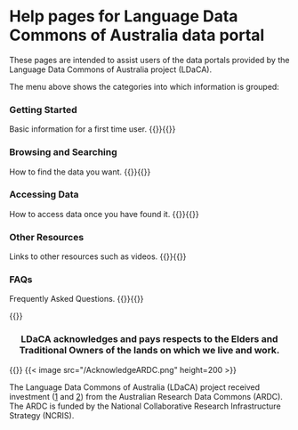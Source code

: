 ---
---

# Help pages for Language Data Commons of Australia data portal

These pages are intended to assist users of the data portals provided by the Language Data Commons of Australia project (LDaCA).

The menu above shows the categories into which information is grouped:

### Getting Started

Basic information for a first time user. {{<raw>}}<a href="/getting-started"><i class="fa-solid fa-chevron-right"></i></a>{{</raw>}}

### Browsing and Searching

How to find the data you want. {{<raw>}}<a href="/browsing-searching"><i class="fa-solid fa-chevron-right"></i></a>{{</raw>}}

### Accessing Data

How to access data once you have found it. {{<raw>}}<a href="/accessing-data"><i class="fa-solid fa-chevron-right"></i></a>{{</raw>}}

### Other Resources

Links to other resources such as videos. {{<raw>}}<a href="/other-resources"><i class="fa-solid fa-chevron-right"></i></a>{{</raw>}}

### FAQs

Frequently Asked Questions. {{<raw>}}<a href="/faqs"><i class="fa-solid fa-chevron-right"></i></a>{{</raw>}}

{{<raw>}}

<div style="text-align: center;"><h3>LDaCA acknowledges and pays respects to the Elders and Traditional Owners of the lands on which we live and work.</h3></div>

{{</raw>}}
{{< image src="/AcknowledgeARDC.png" height=200 >}}

The Language Data Commons of Australia (LDaCA) project received investment
([1](https://doi.org/10.47486/DP768) and [2](https://doi.org/10.47486/HIR001))
from the Australian Research Data Commons (ARDC). The ARDC is funded by the
National Collaborative Research Infrastructure Strategy (NCRIS).
